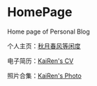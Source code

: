 # HomePage

Home page of Personal Blog

个人主页：<a href="http://renkaigis.cn/" target="_blank">秋月春风等闲度</a>

电子简历：<a href="http://resume.renkaigis.cn/" target="_blank">KaiRen's CV</a>

照片合集：<a href="http://photo.renkaigis.cn/" target="_blank">KaiRen's Photo</a>
